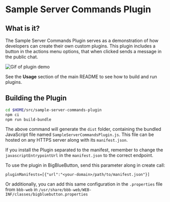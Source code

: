 # Sample Server Commands Plugin

## What is it?

The Sample Server Commands Plugin serves as a demonstration of how developers can create their own custom plugins. This plugin includes a button in the actions menu options, that when clicked sends a message in the public chat.

![Gif of plugin demo](./public/assets/plugin.gif)

See the **Usage** section of the main README to see how to build and run plugins.

## Building the Plugin
```bash
cd $HOME/src/sample-server-commands-plugin
npm ci
npm run build-bundle
```
The above command will generate the `dist` folder, containing the bundled JavaScript file named `SampleServerCommandsPlugin.js`. This file can be hosted on any HTTPS server along with its `manifest.json`.

If you install the Plugin separated to the manifest, remember to change the `javascriptEntrypointUrl` in the `manifest.json` to the correct endpoint.

To use the plugin in BigBlueButton, send this parameter along in create call:

```
pluginManifests=[{"url":"<your-domain>/path/to/manifest.json"}]
```

Or additionally, you can add this same configuration in the `.properties` file from `bbb-web` in `/usr/share/bbb-web/WEB-INF/classes/bigbluebutton.properties`
